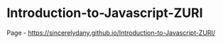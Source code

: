 # Introduction-to-Javascript-ZURI
Page - https://sincerelydany.github.io/Introduction-to-Javascript-ZURI/

